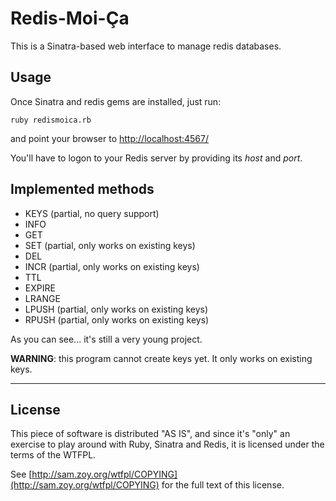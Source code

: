 # Redis-Moi-Ça

This is a Sinatra-based web interface to manage redis databases.

## Usage

Once Sinatra and redis gems are installed, just run:

    ruby redismoica.rb

and point your browser to [http://localhost:4567/](http://localhost:4567/)

You'll have to logon to your Redis server by providing its *host* and *port*.

## Implemented methods

* KEYS (partial, no query support)
* INFO
* GET
* SET (partial, only works on existing keys)
* DEL
* INCR (partial, only works on existing keys)
* TTL
* EXPIRE
* LRANGE
* LPUSH (partial, only works on existing keys)
* RPUSH (partial, only works on existing keys)

As you can see... it's still a very young project.

**WARNING**: this program cannot create keys yet. It only works on existing keys.

----

## License

This piece of software is distributed "AS IS", and since it's "only" an exercise
to play around with Ruby, Sinatra and Redis, it is licensed under the terms of
the WTFPL.

See [http://sam.zoy.org/wtfpl/COPYING](http://sam.zoy.org/wtfpl/COPYING) for the
full text of this license.
